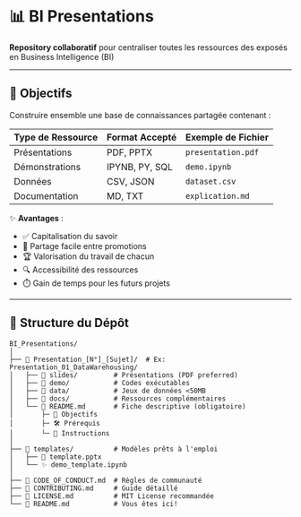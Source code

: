 # 📊 BI Presentations

**Repository collaboratif** pour centraliser toutes les ressources des exposés en Business Intelligence (BI)

---

## 🎯 Objectifs

Construire ensemble une base de connaissances partagée contenant :

<div align="center">

| Type de Ressource | Format Accepté | Exemple de Fichier |
|-------------------|----------------|--------------------|
| Présentations     | PDF, PPTX      | `presentation.pdf` |
| Démonstrations    | IPYNB, PY, SQL | `demo.ipynb`       |
| Données           | CSV, JSON      | `dataset.csv`      |
| Documentation     | MD, TXT        | `explication.md`   |

</div>

✨ **Avantages** :
- ✅ Capitalisation du savoir
- 🔄 Partage facile entre promotions
- 🏆 Valorisation du travail de chacun
- 🔍 Accessibilité des ressources
- ⏱️ Gain de temps pour les futurs projets

---

## 🌳 Structure du Dépôt

```text
BI_Presentations/
│
├── 📂 Presentation_[N°]_[Sujet]/  # Ex: Presentation_01_DataWarehousing/
│   ├── 📂 slides/         # Présentations (PDF preferred)
│   ├── 📂 demo/           # Codes exécutables
│   ├── 📂 data/           # Jeux de données <50MB
│   ├── 📂 docs/           # Ressources complémentaires
│   └── 📄 README.md       # Fiche descriptive (obligatoire)
│       ├─ 📌 Objectifs
│       ├─ 🛠️ Prérequis
│       └─ 🚀 Instructions
│
├── 📂 templates/          # Modèles prêts à l'emploi
│   ├── 🎨 template.pptx
│   └── ✨ demo_template.ipynb
│
├── 📜 CODE_OF_CONDUCT.md  # Règles de communauté
├── 📜 CONTRIBUTING.md     # Guide détaillé
├── 📜 LICENSE.md          # MIT License recommandée
└── 📜 README.md           # Vous êtes ici!
